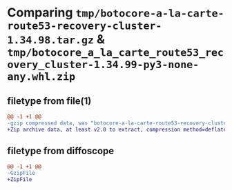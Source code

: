# Comparing `tmp/botocore-a-la-carte-route53-recovery-cluster-1.34.98.tar.gz` & `tmp/botocore_a_la_carte_route53_recovery_cluster-1.34.99-py3-none-any.whl.zip`

## filetype from file(1)

```diff
@@ -1 +1 @@
-gzip compressed data, was "botocore-a-la-carte-route53-recovery-cluster-1.34.98.tar", last modified: Sat May  4 01:01:44 2024, max compression
+Zip archive data, at least v2.0 to extract, compression method=deflate
```

## filetype from diffoscope

```diff
@@ -1 +1 @@
-GzipFile
+ZipFile
```

